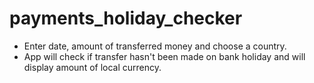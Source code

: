 # payments_holiday_checker
+ Enter date, amount of transferred money and choose a country.
+ App will check if transfer hasn't been made on bank holiday and will display amount of local currency.